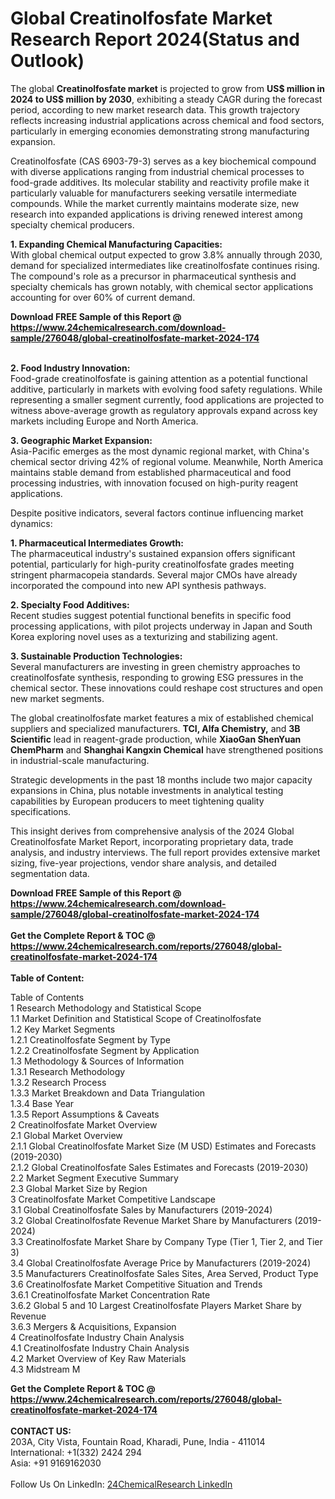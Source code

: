 <h1>Global Creatinolfosfate Market Research Report 2024(Status and Outlook)</h1><p>The global <strong>Creatinolfosfate market</strong> is projected to grow from <strong>US$ million in 2024 to US$ million by 2030</strong>, exhibiting a steady CAGR during the forecast period, according to new market research data. This growth trajectory reflects increasing industrial applications across chemical and food sectors, particularly in emerging economies demonstrating strong manufacturing expansion.</p><p>Creatinolfosfate (CAS 6903-79-3) serves as a key biochemical compound with diverse applications ranging from industrial chemical processes to food-grade additives. Its molecular stability and reactivity profile make it particularly valuable for manufacturers seeking versatile intermediate compounds. While the market currently maintains moderate size, new research into expanded applications is driving renewed interest among specialty chemical producers.</p><p><strong>1. Expanding Chemical Manufacturing Capacities:</strong><br>
With global chemical output expected to grow 3.8% annually through 2030, demand for specialized intermediates like creatinolfosfate continues rising. The compound's role as a precursor in pharmaceutical synthesis and specialty chemicals has grown notably, with chemical sector applications accounting for over 60% of current demand.</p><div><b>Download FREE Sample of this Report @ 
            <a href="https://www.24chemicalresearch.com/download-sample/276048/global-creatinolfosfate-market-2024-174">
            https://www.24chemicalresearch.com/download-sample/276048/global-creatinolfosfate-market-2024-174</a></b></div><br><p><strong>2. Food Industry Innovation:</strong><br>
Food-grade creatinolfosfate is gaining attention as a potential functional additive, particularly in markets with evolving food safety regulations. While representing a smaller segment currently, food applications are projected to witness above-average growth as regulatory approvals expand across key markets including Europe and North America.</p><p><strong>3. Geographic Market Expansion:</strong><br>
Asia-Pacific emerges as the most dynamic regional market, with China's chemical sector driving 42% of regional volume. Meanwhile, North America maintains stable demand from established pharmaceutical and food processing industries, with innovation focused on high-purity reagent applications.</p><p>Despite positive indicators, several factors continue influencing market dynamics:</p><p><strong>1. Pharmaceutical Intermediates Growth:</strong><br>
The pharmaceutical industry's sustained expansion offers significant potential, particularly for high-purity creatinolfosfate grades meeting stringent pharmacopeia standards. Several major CMOs have already incorporated the compound into new API synthesis pathways.</p><p><strong>2. Specialty Food Additives:</strong><br>
Recent studies suggest potential functional benefits in specific food processing applications, with pilot projects underway in Japan and South Korea exploring novel uses as a texturizing and stabilizing agent.</p><p><strong>3. Sustainable Production Technologies:</strong><br>
Several manufacturers are investing in green chemistry approaches to creatinolfosfate synthesis, responding to growing ESG pressures in the chemical sector. These innovations could reshape cost structures and open new market segments.</p><p>The global creatinolfosfate market features a mix of established chemical suppliers and specialized manufacturers. <strong>TCI, Alfa Chemistry,</strong> and <strong>3B Scientific</strong> lead in reagent-grade production, while <strong>XiaoGan ShenYuan ChemPharm</strong> and <strong>Shanghai Kangxin Chemical</strong> have strengthened positions in industrial-scale manufacturing.</p><p>Strategic developments in the past 18 months include two major capacity expansions in China, plus notable investments in analytical testing capabilities by European producers to meet tightening quality specifications.</p><p>This insight derives from comprehensive analysis of the 2024 Global Creatinolfosfate Market Report, incorporating proprietary data, trade analysis, and industry interviews. The full report provides extensive market sizing, five-year projections, vendor share analysis, and detailed segmentation data.</p><div><b>Download FREE Sample of this Report @ 
            <a href="https://www.24chemicalresearch.com/download-sample/276048/global-creatinolfosfate-market-2024-174">
            https://www.24chemicalresearch.com/download-sample/276048/global-creatinolfosfate-market-2024-174</a></b></div><br><div><b>Get the Complete Report & TOC @ 
            <a href="https://www.24chemicalresearch.com/reports/276048/global-creatinolfosfate-market-2024-174">
            https://www.24chemicalresearch.com/reports/276048/global-creatinolfosfate-market-2024-174</a></b></div><br>
            <b>Table of Content:</b><p>Table of Contents<br />
1 Research Methodology and Statistical Scope<br />
1.1 Market Definition and Statistical Scope of Creatinolfosfate<br />
1.2 Key Market Segments<br />
1.2.1 Creatinolfosfate Segment by Type<br />
1.2.2 Creatinolfosfate Segment by Application<br />
1.3 Methodology & Sources of Information<br />
1.3.1 Research Methodology<br />
1.3.2 Research Process<br />
1.3.3 Market Breakdown and Data Triangulation<br />
1.3.4 Base Year<br />
1.3.5 Report Assumptions & Caveats<br />
2 Creatinolfosfate Market Overview<br />
2.1 Global Market Overview<br />
2.1.1 Global Creatinolfosfate Market Size (M USD) Estimates and Forecasts (2019-2030)<br />
2.1.2 Global Creatinolfosfate Sales Estimates and Forecasts (2019-2030)<br />
2.2 Market Segment Executive Summary<br />
2.3 Global Market Size by Region<br />
3 Creatinolfosfate Market Competitive Landscape<br />
3.1 Global Creatinolfosfate Sales by Manufacturers (2019-2024)<br />
3.2 Global Creatinolfosfate Revenue Market Share by Manufacturers (2019-2024)<br />
3.3 Creatinolfosfate Market Share by Company Type (Tier 1, Tier 2, and Tier 3)<br />
3.4 Global Creatinolfosfate Average Price by Manufacturers (2019-2024)<br />
3.5 Manufacturers Creatinolfosfate Sales Sites, Area Served, Product Type<br />
3.6 Creatinolfosfate Market Competitive Situation and Trends<br />
3.6.1 Creatinolfosfate Market Concentration Rate<br />
3.6.2 Global 5 and 10 Largest Creatinolfosfate Players Market Share by Revenue<br />
3.6.3 Mergers & Acquisitions, Expansion<br />
4 Creatinolfosfate Industry Chain Analysis<br />
4.1 Creatinolfosfate Industry Chain Analysis<br />
4.2 Market Overview of Key Raw Materials<br />
4.3 Midstream M</p><div><b>Get the Complete Report & TOC @ 
            <a href="https://www.24chemicalresearch.com/reports/276048/global-creatinolfosfate-market-2024-174">
            https://www.24chemicalresearch.com/reports/276048/global-creatinolfosfate-market-2024-174</a></b></div><br><b>CONTACT US:</b><br>
            203A, City Vista, Fountain Road, Kharadi, Pune, India - 411014<br>
            International: +1(332) 2424 294<br>
            Asia: +91 9169162030 <br><br>
            Follow Us On LinkedIn: <a href="https://www.linkedin.com/company/24chemicalresearch/">24ChemicalResearch LinkedIn</a>